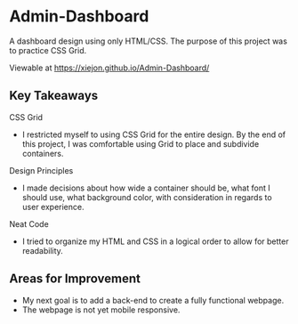 # Admin-Dashboard

A dashboard design using only HTML/CSS. The purpose of this project was to practice CSS Grid. 

Viewable at https://xiejon.github.io/Admin-Dashboard/

## Key Takeaways 

CSS Grid 
- I restricted myself to using CSS Grid for the entire design. By the end of this project, I was comfortable using Grid to place and subdivide containers.

Design Principles 
- I made decisions about how wide a container should be, what font I should use, what background color, with consideration in regards to user experience.

Neat Code 
- I tried to organize my HTML and CSS in a logical order to allow for better readability. 

## Areas for Improvement
- My next goal is to add a back-end to create a fully functional webpage. 
- The webpage is not yet mobile responsive. 